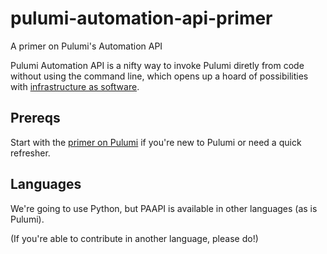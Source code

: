 # pulumi-automation-api-primer
A primer on Pulumi's Automation API

Pulumi Automation API is a nifty way to invoke Pulumi diretly from code without using the command line, which opens up a hoard of possibilities with [infrastructure as software](https://www.pulumi.com/what-is/what-is-infrastructure-as-software/).
## Prereqs
Start with the [primer on Pulumi](https://github.com/Lost-Newbs/pulumi-primer) if you're new to Pulumi or need a quick refresher.
## Languages
We're going to use Python, but PAAPI is available in other languages (as is Pulumi).

(If you're able to contribute in another language, please do!)
